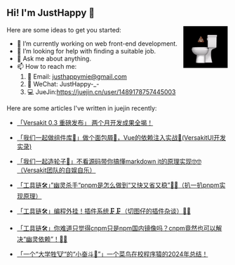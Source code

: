 ## Hi! I'm JustHappy 👋

<!--
**Simonmie/Simonmie** is a ✨ _special_ ✨ repository because its `README.md` (this file) appears on your GitHub profile.

Here are some ideas to get you started:

-->

 <img src="./shishi.gif" width="20%" align="right">

Here are some ideas to get you started:

- 🔭 I’m currently working on web front-end development.
- 🤔 I’m looking for help with finding a suitable job.
- 💬 Ask me about anything.
- 📫 How to reach me:
    1. 📧 Email: <justhappymie@gmail.com>
    2. 📱 WeChat: JustHappy-_-
    3. 💻 JueJin:<https://juejin.cn/user/1489178757445003>

<!-- 以下是我最近的文章 -->

Here are some articles I've written in juejin recently:

- [「Versakit 0.3 重磅发布」 两个月开发成果全揭！](https://juejin.cn/post/7489013830820167699)
- [「我们一起做组件库🌻」做个面包屑🥖，Vue的依赖注入实战💉(VersakitUI开发实录)](https://juejin.cn/post/7473897136452583439)

- [「我们一起造轮子🛞」不看源码带你搞懂markdown it的原理实现🤓🤓（Versakit团队的自娱自乐）](https://juejin.cn/post/7477534896719839247)
- [「工具链🛠️」”幽灵杀手“pnpm是怎么做到“又快又省又稳”👻👻（扒一扒pnpm实现原理）](https://juejin.cn/post/7443866293755592742)
- [「工具链🛠️」编程外挂！插件系统🗜️🗜️（切图仔的插件杂谈）🔌🔌](https://juejin.cn/post/7458595339799199795)
- [「工具链🛠️」你难道只觉得cnpm只是npm国内镜像吗？cnpm竟然也可以解决“幽灵依赖”！🤡🤡](https://juejin.cn/post/7444895626217357362)
- [「一个“大学牲🐮“的“小奋斗💪”」一个菜鸟在校程序猿的2024年总结！](https://juejin.cn/post/7449202879250743348)
